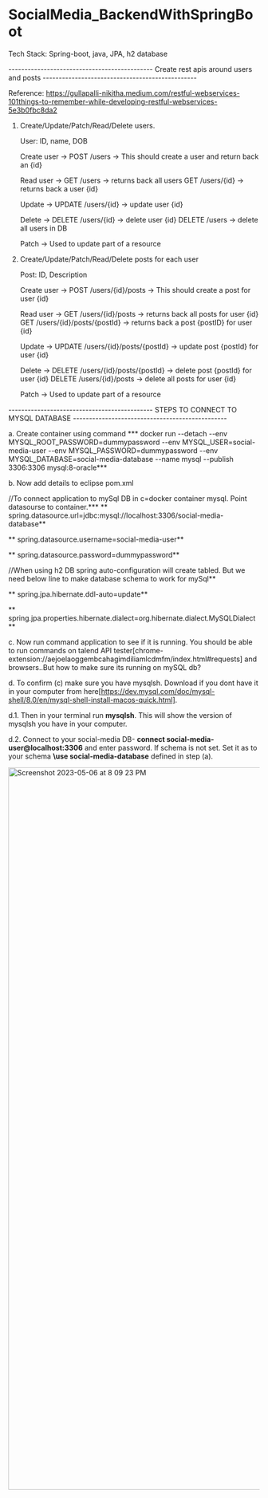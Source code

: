 # SocialMedia_BackendWithSpringBoot


Tech Stack: Spring-boot, java, JPA, h2 database

  --------------------------------------------- Create rest apis around users and posts ------------------------------------------------

Reference: https://gullapalli-nikitha.medium.com/restful-webservices-101things-to-remember-while-developing-restful-webservices-5e3b0fbc8da2

1. Create/Update/Patch/Read/Delete users.

    User:  ID, name, DOB

   Create user -> POST /users  -> This should create a user and return back an {id}
   
   Read user  -> GET /users -> returns back all users
                 GET /users/{id} -> returns back a user {id}
                 
   Update     -> UPDATE /users/{id} -> update user {id}
   
   Delete     -> DELETE /users/{id} -> delete user {id}
                 DELETE /users      -> delete all users in DB
   
   Patch      -> Used to update part of a resource

2. Create/Update/Patch/Read/Delete posts for each user

    Post: ID, Description

   Create user -> POST /users/{id}/posts  -> This should create a post for user {id}
   
   Read user   -> GET /users/{id}/posts -> returns back all posts for user {id}
                  GET /users/{id}/posts/{postId} -> returns back a post {postID} for user {id}
                 
   Update      -> UPDATE /users/{id}/posts/{postId} -> update post {postId} for user {id}
   
   Delete      -> DELETE /users/{id}/posts/{postId} -> delete post {postId} for user {id}
                  DELETE /users/{id}/posts    -> delete all posts for user {id}
              
   Patch       -> Used to update part of a resource
   
   
   
   
   
   
  --------------------------------------------- STEPS TO CONNECT TO MYSQL DATABASE ------------------------------------------------
     
a. Create container using command 
  *** docker run --detach --env MYSQL_ROOT_PASSWORD=dummypassword --env MYSQL_USER=social-media-user --env MYSQL_PASSWORD=dummypassword --env MYSQL_DATABASE=social-media-database --name mysql --publish 3306:3306 mysql:8-oracle***
  
b. Now add details to eclipse pom.xml

//To connect application to mySql DB in c=docker container mysql. Point datasourse to container.***
**	 spring.datasource.url=jdbc:mysql://localhost:3306/social-media-database**

**	 spring.datasource.username=social-media-user**

**	 spring.datasource.password=dummypassword**

//When using h2 DB spring auto-configuration will create tabled. But we need below line to make database schema to work for mySql**

**	 spring.jpa.hibernate.ddl-auto=update**

**	 spring.jpa.properties.hibernate.dialect=org.hibernate.dialect.MySQLDialect **

c. Now run command application to see if it is running. You should be able to run commands on talend API tester[chrome-extension://aejoelaoggembcahagimdiliamlcdmfm/index.html#requests] and browsers..But how to make sure its running on mySQL db?

d. To confirm (c) make sure you have mysqlsh. Download if you dont have it in your computer from here[https://dev.mysql.com/doc/mysql-shell/8.0/en/mysql-shell-install-macos-quick.html].
   
   d.1. Then in your terminal run **mysqlsh**. This will show the version of mysqlsh you have in your computer. 
  
   d.2. Connect to your social-media DB- **connect social-media-user@localhost:3306** and enter password. If schema is not set. Set it as to your schema **\use social-media-database** defined in step (a).
   
 <img width="1449" alt="Screenshot 2023-05-06 at 8 09 23 PM" src="https://user-images.githubusercontent.com/23514932/236655654-f8e324e5-be55-40fe-b54f-6c92f9fe5a0a.png">


   
              
